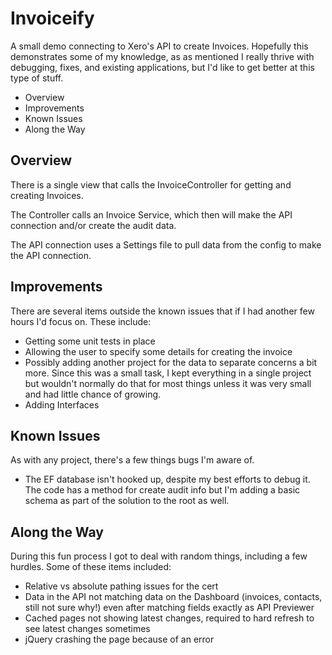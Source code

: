 Invoiceify
========
A small demo connecting to Xero's API to create Invoices. Hopefully this demonstrates some of my knowledge, as as mentioned I really thrive with debugging, fixes, and existing applications, but I'd like to get better at this type of stuff. 

* Overview
* Improvements
* Known Issues
* Along the Way


## Overview

There is a single view that calls the InvoiceController for getting and creating Invoices.

The Controller calls an Invoice Service, which then will make the API connection and/or create the audit data.

The API connection uses a Settings file to pull data from the config to make the API connection.


## Improvements

There are several items outside the known issues that if I had another few hours I'd focus on. These include:
* Getting some unit tests in place
* Allowing the user to specify some details for creating the invoice
* Possibly adding another project for the data to separate concerns a bit more. Since this was a small task, I kept everything in a single project but wouldn't normally do that for most things unless it was very small and had little chance of growing.
* Adding Interfaces


## Known Issues

As with any project, there's a few things bugs I'm aware of.

* The EF database isn't hooked up, despite my best efforts to debug it. The code has a method for create audit info but I'm adding a basic schema as part of the solution to the root as well.


## Along the Way

During this fun process I got to deal with random things, including a few hurdles. Some of these items included:

* Relative vs absolute pathing issues for the cert
* Data in the API not matching data on the Dashboard (invoices, contacts, still not sure why!) even after matching fields exactly as API Previewer
* Cached pages not showing latest changes, required to hard refresh to see latest changes sometimes
* jQuery crashing the page because of an error